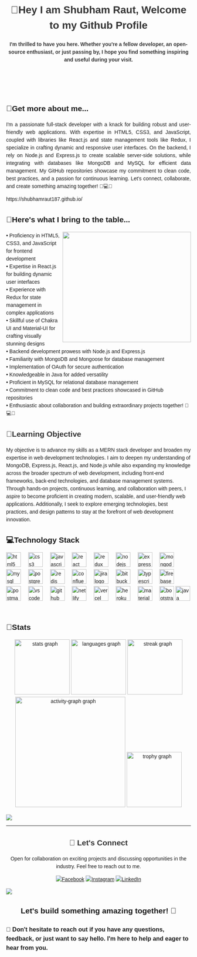 
<body style="font-family: Arial, sans-serif; line-height: 1.5; margin: 0; padding: 20px;">
  <header>
    <h1 style="color: #333;">👋Hey I am Shubham Raut, Welcome to my Github Profile</h1>
    <h4 style="color: #333;">I'm thrilled to have you here. Whether you're a fellow developer, an open-source enthusiast, or just passing by, I hope you find something inspiring and useful during your visit.</h4>
   
  </header>
    </header>
    </br>
    <h2>🤵Get more about me...</h2>
    <p style="text-align: justify;">I'm a passionate full-stack developer with a knack for building robust and user-friendly web applications. With expertise in HTML5, CSS3, and JavaScript, coupled with libraries like React.js and state management tools like Redux, I specialize in crafting dynamic and responsive user interfaces. On the backend, I rely on Node.js and Express.js to create scalable server-side solutions, while integrating with databases like MongoDB and MySQL for efficient data management. My GitHub repositories showcase my commitment to clean code, best practices, and a passion for continuous learning. Let's connect, collaborate, and create something amazing together! 🔧💻🌟</p>
     <p>https://shubhamraut187.github.io/</p>



## 🎒Here's what I bring to the table...
 <div>
   <div>
     <img align="right" height=300 width=350 src="https://i.pinimg.com/originals/ce/69/4f/ce694f560636dffcf42ecf40d4f2f962.gif"/>
   </div>
   <div>
     • Proficiency in HTML5, CSS3, and JavaScript for frontend development </br>
     • Expertise in React.js for building dynamic user interfaces </br>
     • Experience with Redux for state management in complex applications </br>
     • Skillful use of Chakra UI and Material-UI for crafting visually stunning designs </br>
     • Backend development prowess with Node.js and Express.js </br>
     • Familiarity with MongoDB and Mongoose for database management </br>
     • Implementation of OAuth for secure authentication </br>
     • Knowledgeable in Java for added versatility </br>
     • Proficient in MySQL for relational database management </br>
     • Commitment to clean code and best practices showcased in GitHub repositories </br>
     • Enthusiastic about collaboration and building extraordinary projects together! 🔧💻🌟 </br>
   </div>
 </div>



<section>
<h2 style="color: #333;">🌱Learning Objective</h2>
<p align="left">My objective is to advance my skills as a MERN stack developer and broaden my expertise in web development technologies. I aim to deepen my understanding of MongoDB, Express.js, React.js, and Node.js while also expanding my knowledge across the broader spectrum of web development, including front-end frameworks, back-end technologies, and database management systems. Through hands-on projects, continuous learning, and collaboration with peers, I aspire to become proficient in creating modern, scalable, and user-friendly web applications. Additionally, I seek to explore emerging technologies, best practices, and design patterns to stay at the forefront of web development innovation.</p>

###
</section>
  
  
  
  <section>
     <div> <h2 align="left">💻Technology Stack</h2></div>

<div align="left">
  <img src="https://img.shields.io/badge/HTML5-E34F26?logo=html5&logoColor=white&style=for-the-badge" height="40" alt="html5 logo"  />
  <img width="12" />
  <img src="https://img.shields.io/badge/CSS3-1572B6?logo=css3&logoColor=white&style=for-the-badge" height="40" alt="css3 logo"  />
  <img width="12" />
  <img src="https://img.shields.io/badge/JavaScript-F7DF1E?logo=javascript&logoColor=black&style=for-the-badge" height="40" alt="javascript logo"  />
  <img width="12" />
  <img src="https://img.shields.io/badge/React-61DAFB?logo=react&logoColor=black&style=for-the-badge" height="40" alt="react logo"  />
  <img width="12" />
  <img src="https://img.shields.io/badge/Redux-764ABC?logo=redux&logoColor=white&style=for-the-badge" height="40" alt="redux logo"  />
  <img width="12" />
  <img src="https://img.shields.io/badge/Node.js-339933?logo=nodedotjs&logoColor=white&style=for-the-badge" height="40" alt="nodejs logo"  />
  <img width="12" />
  <img src="https://img.shields.io/badge/Express-000000?logo=express&logoColor=white&style=for-the-badge" height="40" alt="express logo"  />
  <img width="12" />
  <img src="https://img.shields.io/badge/MongoDB-47A248?logo=mongodb&logoColor=white&style=for-the-badge" height="40" alt="mongodb logo"  />
  <img width="12" />
  <img src="https://img.shields.io/badge/MySQL-4479A1?logo=mysql&logoColor=white&style=for-the-badge" height="40" alt="mysql logo"  />
  <img width="12" />
  <img src="https://img.shields.io/badge/PostgreSQL-4169E1?logo=postgresql&logoColor=white&style=for-the-badge" height="40" alt="postgresql logo"  />
  <img width="12" />
  <img src="https://img.shields.io/badge/Redis-DC382D?logo=redis&logoColor=white&style=for-the-badge" height="40" alt="redis logo"  />
  <img width="12" />
   <img src="https://img.shields.io/badge/Confluence-172B4D?logo=confluence&logoColor=white&style=for-the-badge" height="40" alt="confluence logo"  />
  <img width="12" />
  <img src="https://img.shields.io/badge/Jira-0052CC?logo=jira&logoColor=white&style=for-the-badge" height="40" alt="jira logo"  />
  <img width="12" />
  <img src="https://img.shields.io/badge/Bitbucket-0052CC?logo=bitbucket&logoColor=white&style=for-the-badge" height="40" alt="bitbucket logo"  />
  <img width="12" />
  <img src="https://img.shields.io/badge/TypeScript-3178C6?logo=typescript&logoColor=white&style=for-the-badge" height="40" alt="typescript logo"  />
  <img width="12" />
  <img src="https://img.shields.io/badge/Firebase-FFCA28?logo=firebase&logoColor=black&style=for-the-badge" height="40" alt="firebase logo"  />
  <img width="12" />
  <img src="https://img.shields.io/badge/Postman-FF6C37?logo=postman&logoColor=black&style=for-the-badge" height="40" alt="postman logo"  />
  <img width="12" />
  <img src="https://img.shields.io/badge/Visual Studio Code-007ACC?logo=visualstudiocode&logoColor=white&style=for-the-badge" height="40" alt="vscode logo"  />
  <img width="12" />
  <img src="https://img.shields.io/badge/GitHub-181717?logo=github&logoColor=white&style=for-the-badge" height="40" alt="github logo"  />
  <img width="12" />
  <img src="https://img.shields.io/badge/Netlify-00C7B7?logo=netlify&logoColor=black&style=for-the-badge" height="40" alt="netlify logo"  />
  <img width="12" />
  <img src="https://img.shields.io/badge/Vercel-000000?logo=vercel&logoColor=white&style=for-the-badge" height="40" alt="vercel logo"  />
  <img width="12" />
  <img src="https://img.shields.io/badge/Heroku-430098?logo=heroku&logoColor=white&style=for-the-badge" height="40" alt="heroku logo"  />
  <img width="12" />
  <img src="https://img.shields.io/badge/MUI-007FFF?logo=mui&logoColor=white&style=for-the-badge" height="40" alt="materialui logo"  />
  <img width="12" />
  <img src="https://img.shields.io/badge/Bootstrap-7952B3?logo=bootstrap&logoColor=white&style=for-the-badge" height="40" alt="bootstrap logo"  />
  <img src="https://skillicons.dev/icons?i=java" height="40" alt="java logo"  />
</div>

    
  </section>
   &nbsp;
 <h2 align="left">🔢Stats</h2>

  <div align="center">
  <img src="https://github-readme-stats.vercel.app/api?username=ShubhamRaut187&theme=dracula&hide_border=false&include_all_commits=false&count_private=false" height="150" alt="stats graph"  />
  <img src="https://github-readme-stats.vercel.app/api/top-langs?username=ShubhamRaut187&locale=en&hide_title=false&layout=compact&card_width=320&langs_count=5&theme=dracula&hide_border=false&order=2" height="150" alt="languages graph"  />
  <img src="https://github-readme-streak-stats.herokuapp.com/?user=ShubhamRaut187&theme=dracula&hide_border=false" height="150" alt="streak graph"  />
  <img src="https://github-readme-activity-graph.vercel.app/graph?username=ShubhamRaut187&radius=16&theme=react&area=true&order=5" height="300" alt="activity-graph graph"  />
  <img src="https://github-profile-trophy.vercel.app?username=ShubhamRaut187&theme=dracula&column=-1&row=1&margin-w=8&margin-h=8&no-bg=false&no-frame=false&order=4" height="150" alt="trophy graph"  />
</div>


    






![](https://quotes-github-readme.vercel.app/api?type=horizontal&theme=radical)

---



  <section>
    <h2 align="center" style="color: #333;">👯 Let's Connect</h2>
    <p align="center">Open for collaboration on exciting projects and discussing opportunities in the industry. Feel free to reach out to me.</p>
    <div align="center">
      
 [![Facebook](https://img.shields.io/badge/Facebook-%231877F2.svg?logo=Facebook&logoColor=white)](https://www.facebook.com/profile.php?id=100011017964646&mibextid=LQQJ4d) [![Instagram](https://img.shields.io/badge/Instagram-%23E4405F.svg?logo=Instagram&logoColor=white)](https://instagram.com/shubham_raut187?igshid=MjEwN2IyYWYwYw==) [![LinkedIn](https://img.shields.io/badge/LinkedIn-%230077B5.svg?logo=linkedin&logoColor=white)](https://www.linkedin.com/in/shubham-raut-62287226a/) 

 </section>
   
  [![](https://visitcount.itsvg.in/api?id=ShubhamRaut187&icon=0&color=0)](https://visitcount.itsvg.in)
  
  


  <footer>
    <h2 align="center">Let's build something amazing together! 🚀</h2>
    <h3>💬 Don't hesitate to reach out if you have any questions, feedback, or just want to say hello. I'm here to help and eager to hear from you.</h3>
  </footer>
</body>



